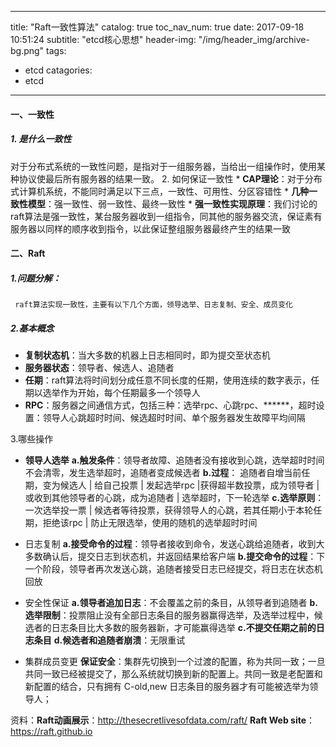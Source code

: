 
---
title: "Raft一致性算法"
catalog: true
toc_nav_num: true
date: 2017-09-18 10:51:24
subtitle: "etcd核心思想"
header-img: "/img/header_img/archive-bg.png"
tags:
- etcd
catagories:
- etcd

---

#### 一、一致性

##### 1. 是什么一致性
对于分布式系统的一致性问题，是指对于一组服务器，当给出一组操作时，使用某种协议使最后所有服务器的结果一致。
2. 如何保证一致性
    * **CAP理论**：对于分布式计算机系统，不能同时满足以下三点，一致性、可用性、分区容错性
    * **几种一致性模型**：强一致性、弱一致性、最终一致性
    * **强一致性实现原理**：我们讨论的raft算法是强一致性，某台服务器收到一组指令，同其他的服务器交流，保证素有服务器以同样的顺序收到指令，以此保证整组服务器最终产生的结果一致
    
#### 二、Raft

##### 1.问题分解：

     raft算法实现一致性，主要有以下几个方面，领导选举、日志复制、安全、成员变化

##### 2.基本概念
   
   * **复制状态机**：当大多数的机器上日志相同时，即为提交至状态机
   * **服务器状态**：领导者、候选人、追随者
   * **任期**：raft算法将时间划分成任意不同长度的任期，使用连续的数字表示，任期以选举作为开始，每个任期最多一个领导人
   * **RPC**：服务器之间通信方式，包括三种：选举rpc、心跳rpc、******，超时设置：领导人心跳超时时间、候选超时时间、单个服务器发生故障平均间隔
    
3.哪些操作

   * **领导人选举**
       **a.触发条件**：领导者故障、追随者没有接收到心跳，选举超时时间不会清零，发生选举超时，追随者变成候选者
       **b.过程**： 追随者自增当前任期，变为候选人 |  给自己投票 | 发起选举rpc |获得超半数投票，成为领导者 | 或收到其他领导者的心跳，成为追随者 | 选举超时，下一轮选举
       **c.选举原则**：一次选举投一票 | 候选者等待投票，获得领导人的心跳，若其任期小于本轮任期，拒绝该rpc | 防止无限选举，使用的随机的选举超时时间
  
   * 日志复制
       **a.接受命令的过程**：领导者接收到命令，发送心跳给追随者，收到大多数确认后，提交日志到状态机，并返回结果给客户端
       **b.提交命令的过程**：下一个阶段，领导者再次发送心跳，追随者接受日志已经提交，将日志在状态机回放
   * 安全性保证
       **a.领导者追加日志**：不会覆盖之前的条目，从领导者到追随者
       **b.选举限制**：投票阻止没有全部日志条目的服务器赢得选举，及选举过程中，候选者的日志条目比大多数的服务器新，才可能赢得选举
       **c.不提交任期之前的日志条目**
       **d.候选者和追随者崩溃**：无限重试
   * 集群成员变更
       **保证安全**：集群先切换到一个过渡的配置，称为共同一致；一旦共同一致已经被提交了，那么系统就切换到新的配置上。共同一致是老配置和新配置的结合，只有拥有 C-old,new 日志条目的服务器才有可能被选举为领导人；
   
   
资料：**Raft动画展示**：http://thesecretlivesofdata.com/raft/
    **Raft Web site**：https://raft.github.io

 